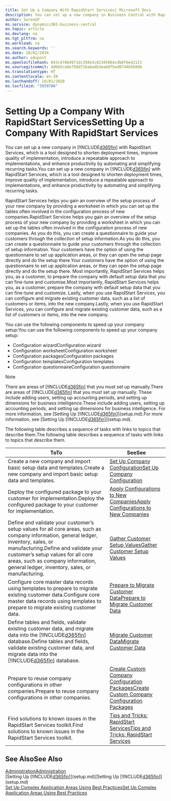 ```yaml
---
title: Set Up a Company With RapidStart Services| Microsoft Docs
description: You can set up a new company in Business Central with RapidStart services, which is a tool designed to shorten deployment times, improve quality of implementation, introduce a repeatable approach to implementations, and enhance productivity by automating and simplifying recurring tasks.
author: SorenGP
ms.service: dynamics365-business-central
ms.topic: article
ms.devlang: na
ms.tgt_pltfrm: na
ms.workload: na
ms.search.keywords: ''
ms.date: 10/01/2020
ms.author: edupont
ms.openlocfilehash: 643c47864971dc350e3c82345064cdb8f6e42121
ms.sourcegitcommit: ddbb5cede750df1baba4b3eab8fbed6744b5b9d6
ms.translationtype: HT
ms.contentlocale: en-IN
ms.lasthandoff: 10/01/2020
ms.locfileid: "3959700"
---
```

# <a name="setting-up-a-company-with-rapidstart-services"></a><span data-ttu-id="defdd-103">Setting Up a Company With RapidStart Services</span><span class="sxs-lookup"><span data-stu-id="defdd-103">Setting Up a Company With RapidStart Services</span></span>
<span data-ttu-id="defdd-104">You can set up a new company in [!INCLUDE[d365fin](includes/d365fin_md.md)] with RapidStart Services, which is a tool designed to shorten deployment times, improve quality of implementation, introduce a repeatable approach to implementations, and enhance productivity by automating and simplifying recurring tasks.</span><span class="sxs-lookup"><span data-stu-id="defdd-104">You can set up a new company in [!INCLUDE[d365fin](includes/d365fin_md.md)] with RapidStart Services, which is a tool designed to shorten deployment times, improve quality of implementation, introduce a repeatable approach to implementations, and enhance productivity by automating and simplifying recurring tasks.</span></span>  

<span data-ttu-id="defdd-105">RapidStart Services helps you gain an overview of the setup process of your new company by providing a worksheet in which you can set up the tables often involved in the configuration process of new companies.</span><span class="sxs-lookup"><span data-stu-id="defdd-105">RapidStart Services helps you gain an overview of the setup process of your new company by providing a worksheet in which you can set up the tables often involved in the configuration process of new companies.</span></span> <span data-ttu-id="defdd-106">As you do this, you can create a questionnaire to guide your customers through the collection of setup information.</span><span class="sxs-lookup"><span data-stu-id="defdd-106">As you do this, you can create a questionnaire to guide your customers through the collection of setup information.</span></span> <span data-ttu-id="defdd-107">Your customers have the option of using the questionnaire to set up application areas, or they can open the setup page directly and do the setup there.</span><span class="sxs-lookup"><span data-stu-id="defdd-107">Your customers have the option of using the questionnaire to set up application areas, or they can open the setup page directly and do the setup there.</span></span> <span data-ttu-id="defdd-108">Most importantly, RapidStart Services helps you, as a customer, to prepare the company with default setup data that you can fine-tune and customise.</span><span class="sxs-lookup"><span data-stu-id="defdd-108">Most importantly, RapidStart Services helps you, as a customer, prepare the company with default setup data that you can fine-tune and customize.</span></span> <span data-ttu-id="defdd-109">Lastly, when you use RapidStart Services, you can configure and migrate existing customer data, such as a list of customers or items, into the new company.</span><span class="sxs-lookup"><span data-stu-id="defdd-109">Lastly, when you use RapidStart Services, you can configure and migrate existing customer data, such as a list of customers or items, into the new company.</span></span>

<span data-ttu-id="defdd-110">You can use the following components to speed up your company setup:</span><span class="sxs-lookup"><span data-stu-id="defdd-110">You can use the following components to speed up your company setup:</span></span>  

-   <span data-ttu-id="defdd-111">Configuration wizard</span><span class="sxs-lookup"><span data-stu-id="defdd-111">Configuration wizard</span></span>  
-   <span data-ttu-id="defdd-112">Configuration worksheet</span><span class="sxs-lookup"><span data-stu-id="defdd-112">Configuration worksheet</span></span>  
-   <span data-ttu-id="defdd-113">Configuration packages</span><span class="sxs-lookup"><span data-stu-id="defdd-113">Configuration packages</span></span>  
-   <span data-ttu-id="defdd-114">Configuration templates</span><span class="sxs-lookup"><span data-stu-id="defdd-114">Configuration templates</span></span>  
-   <span data-ttu-id="defdd-115">Configuration questionnaire</span><span class="sxs-lookup"><span data-stu-id="defdd-115">Configuration questionnaire</span></span>  

> [!Note]  
>  <span data-ttu-id="defdd-116">There are areas of [!INCLUDE[d365fin](includes/d365fin_md.md)] that you must set up manually.</span><span class="sxs-lookup"><span data-stu-id="defdd-116">There are areas of [!INCLUDE[d365fin](includes/d365fin_md.md)] that you must set up manually.</span></span> <span data-ttu-id="defdd-117">These include adding users, setting up accounting periods, and setting up dimensions for business intelligence.</span><span class="sxs-lookup"><span data-stu-id="defdd-117">These include adding users, setting up accounting periods, and setting up dimensions for business intelligence.</span></span> <span data-ttu-id="defdd-118">For more information, see [Setting Up [!INCLUDE[d365fin](includes/d365fin_md.md)]](setup.md).</span><span class="sxs-lookup"><span data-stu-id="defdd-118">For more information, see [Setting Up [!INCLUDE[d365fin](includes/d365fin_md.md)]](setup.md).</span></span>

 <span data-ttu-id="defdd-119">The following table describes a sequence of tasks with links to topics that describe them.</span><span class="sxs-lookup"><span data-stu-id="defdd-119">The following table describes a sequence of tasks with links to topics that describe them.</span></span>

|<span data-ttu-id="defdd-120">**To**</span><span class="sxs-lookup"><span data-stu-id="defdd-120">**To**</span></span>|<span data-ttu-id="defdd-121">**See**</span><span class="sxs-lookup"><span data-stu-id="defdd-121">**See**</span></span>|  
|------------|-------------|  
|<span data-ttu-id="defdd-122">Create a new company and import basic setup data and templates.</span><span class="sxs-lookup"><span data-stu-id="defdd-122">Create a new company and import basic setup data and templates.</span></span>|[<span data-ttu-id="defdd-123">Set Up Company Configuration</span><span class="sxs-lookup"><span data-stu-id="defdd-123">Set Up Company Configuration</span></span>](admin-set-up-company-configuration.md)|  
|<span data-ttu-id="defdd-124">Deploy the configured package to your customer for implementation.</span><span class="sxs-lookup"><span data-stu-id="defdd-124">Deploy the configured package to your customer for implementation.</span></span>|[<span data-ttu-id="defdd-125">Apply Configurations to New Companies</span><span class="sxs-lookup"><span data-stu-id="defdd-125">Apply Configurations to New Companies</span></span>](admin-apply-configuration-to-new-companies.md)|
|<span data-ttu-id="defdd-126">Define and validate your customer’s setup values for all core areas, such as company information, general ledger, inventory, sales, or manufacturing.</span><span class="sxs-lookup"><span data-stu-id="defdd-126">Define and validate your customer’s setup values for all core areas, such as company information, general ledger, inventory, sales, or manufacturing.</span></span>|[<span data-ttu-id="defdd-127">Gather Customer Setup Values</span><span class="sxs-lookup"><span data-stu-id="defdd-127">Gather Customer Setup Values</span></span>](admin-gather-customer-setup-values.md)|  
|<span data-ttu-id="defdd-128">Configure core master data records using templates to prepare to migrate existing customer data.</span><span class="sxs-lookup"><span data-stu-id="defdd-128">Configure core master data records using templates to prepare to migrate existing customer data.</span></span>|[<span data-ttu-id="defdd-129">Prepare to Migrate Customer Data</span><span class="sxs-lookup"><span data-stu-id="defdd-129">Prepare to Migrate Customer Data</span></span>](admin-use-templates-to-prepare-customer-data-for-migration.md)|  
|<span data-ttu-id="defdd-130">Define tables and fields, validate existing customer data, and migrate data into the [!INCLUDE[d365fin](includes/d365fin_md.md)] database.</span><span class="sxs-lookup"><span data-stu-id="defdd-130">Define tables and fields, validate existing customer data, and migrate data into the [!INCLUDE[d365fin](includes/d365fin_md.md)] database.</span></span>|[<span data-ttu-id="defdd-131">Migrate Customer Data</span><span class="sxs-lookup"><span data-stu-id="defdd-131">Migrate Customer Data</span></span>](admin-migrate-customer-data.md)|
|<span data-ttu-id="defdd-132">Prepare to reuse company configurations in other companies.</span><span class="sxs-lookup"><span data-stu-id="defdd-132">Prepare to reuse company configurations in other companies.</span></span>|[<span data-ttu-id="defdd-133">Create Custom Company Configuration Packages</span><span class="sxs-lookup"><span data-stu-id="defdd-133">Create Custom Company Configuration Packages</span></span>](admin-how-to-create-custom-company-configuration-packages.md)|
|<span data-ttu-id="defdd-134">Find solutions to known issues in the RapidStart Services toolkit.</span><span class="sxs-lookup"><span data-stu-id="defdd-134">Find solutions to known issues in the RapidStart Services toolkit.</span></span>|[<span data-ttu-id="defdd-135">Tips and Tricks: RapidStart Services</span><span class="sxs-lookup"><span data-stu-id="defdd-135">Tips and Tricks: RapidStart Services</span></span>](admin-tips-and-tricks-rapidstart-services.md)|  

## <a name="see-also"></a><span data-ttu-id="defdd-136">See Also</span><span class="sxs-lookup"><span data-stu-id="defdd-136">See Also</span></span>  
[<span data-ttu-id="defdd-137">Administration</span><span class="sxs-lookup"><span data-stu-id="defdd-137">Administration</span></span>](admin-setup-and-administration.md)  
<span data-ttu-id="defdd-138">[Setting Up [!INCLUDE[d365fin](includes/d365fin_md.md)]](setup.md)</span><span class="sxs-lookup"><span data-stu-id="defdd-138">[Setting Up [!INCLUDE[d365fin](includes/d365fin_md.md)]](setup.md)</span></span>  
[<span data-ttu-id="defdd-139">Set Up Complex Application Areas Using Best Practices</span><span class="sxs-lookup"><span data-stu-id="defdd-139">Set Up Complex Application Areas Using Best Practices</span></span>](set-up-complex-application-areas-using-best-practices.md)   
